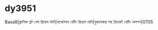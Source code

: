 # dy3951
Basa8|ক্লাসিক স্লট গেম রিয়েল মানি|বাস্কেটবল বেটিং রিয়েল মানি|বুকমেকার সহ ক্রিকেট বেটিং অপশন|0705
